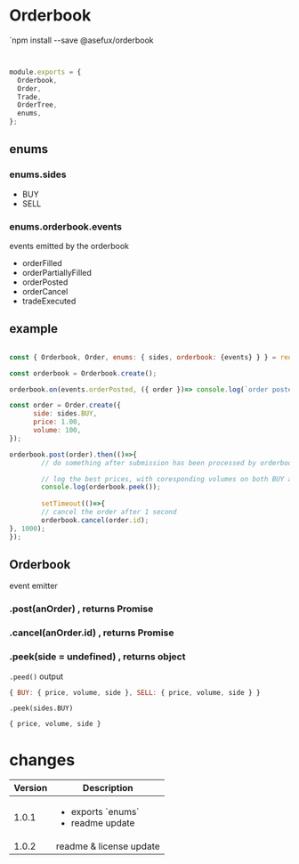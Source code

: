 # Orderbook

`npm install --save @asefux/orderbook

```javascript


module.exports = {
  Orderbook,
  Order,
  Trade,
  OrderTree,
  enums,
};


```

## enums

### enums.sides
- BUY
- SELL

### enums.orderbook.events
events emitted by the orderbook

- orderFilled
- orderPartiallyFilled
- orderPosted
- orderCancel
- tradeExecuted

## example

```javascript

const { Orderbook, Order, enums: { sides, orderbook: {events} } } = require('@asefux/orderbook');

const orderbook = Orderbook.create();

orderbook.on(events.orderPosted, ({ order })=> console.log(`order posted ${order}`))

const order = Order.create({
      side: sides.BUY,
      price: 1.00,
      volume: 100,
});

orderbook.post(order).then(()=>{
        // do something after submission has been processed by orderbook.

        // log the best prices, with coresponding volumes on both BUY and SELL sides of the orderbook
        console.log(orderbook.peek());
        
        setTimeout(()=>{
        // cancel the order after 1 second
        orderbook.cancel(order.id);
}, 1000);
});

```

## Orderbook
event emitter
### .post(anOrder) , returns Promise
### .cancel(anOrder.id) , returns Promise
### .peek(side = undefined) , returns object
`.peed()` output
```javascript
{ BUY: { price, volume, side }, SELL: { price, volume, side } }
```

`.peek(sides.BUY)`
```javascript
{ price, volume, side }
```


# changes

<table>
<thead>
<tr>
<th>Version</th><th>Description</th>
</tr>
</thead>
<tbody>
<tr>
<td>1.0.1</td><td> <ul><li>exports `enums`</li><li>readme update</li></ul> </td>
</tr>
<tr>
<td>1.0.2</td><td> readme & license update </td>
</tr>

</tbody>
</table>
